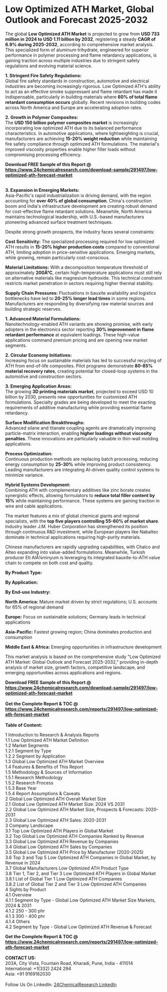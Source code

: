 <h1>Low Optimized ATH Market, Global Outlook and Forecast 2025-2032</h1><p>The global <strong>Low Optimized ATH Market</strong> is projected to grow from <strong>USD 733 million in 2024 to USD 1.11 billion by 2032</strong>, registering a steady <strong>CAGR of 6.9% during 2025-2032</strong>, according to comprehensive market analysis. This specialized form of aluminum trihydrate, engineered for superior performance in polymer processing and flame retardancy applications, is gaining traction across multiple industries due to stringent safety regulations and evolving material science.</p><p><strong>1. Stringent Fire Safety Regulations:</strong><br>
Global fire safety standards in construction, automotive and electrical industries are becoming increasingly rigorous. Low Optimized ATH's ability to act as an effective smoke suppressant and flame retardant has made it indispensable, particularly in building materials where <strong>60% of total flame retardant consumption occurs</strong> globally. Recent revisions in building codes across North America and Europe are accelerating adoption rates.</p><p><strong>2. Growth in Polymer Composites:</strong><br>
The <strong>USD 150 billion polymer composites market</strong> is increasingly incorporating low optimized ATH due to its balanced performance characteristics. In automotive applications, where lightweighting is crucial, manufacturers are achieving <strong>15-20% weight reduction</strong> while maintaining fire safety compliance through optimized ATH formulations. The material's improved viscosity properties enable higher filler loads without compromising processing efficiency.</p><div><b>Download FREE Sample of this Report @ 
            <a href="https://www.24chemicalresearch.com/download-sample/291497/low-optimized-ath-forecast-market">
            https://www.24chemicalresearch.com/download-sample/291497/low-optimized-ath-forecast-market</a></b></div><br><p><strong>3. Expansion in Emerging Markets:</strong><br>
Asia-Pacific's rapid industrialization is driving demand, with the region accounting for <strong>over 40% of global consumption</strong>. China's construction boom and India's infrastructure development are creating robust demand for cost-effective flame retardant solutions. Meanwhile, North America maintains technological leadership, with U.S.-based manufacturers pioneering advanced surface treatment techniques.</p><p>Despite strong growth prospects, the industry faces several constraints:</p><p><strong>Cost Sensitivity:</strong> The specialized processing required for low optimized ATH results in <strong>15-20% higher production costs</strong> compared to conventional ATH, limiting adoption in price-sensitive applications. Emerging markets, while growing, remain particularly cost-conscious.</p><p><strong>Material Limitations:</strong> With a decomposition temperature threshold of approximately <strong>200Â°C</strong>, certain high-temperature applications must still rely on alternative materials like magnesium hydroxide. This technical constraint restricts market penetration in sectors requiring higher thermal stability.</p><p><strong>Supply Chain Pressures:</strong> Fluctuations in bauxite availability and logistics bottlenecks have led to <strong>20-25% longer lead times</strong> in some regions. Manufacturers are responding by diversifying raw material sources and building strategic reserves.</p><p><strong>1. Advanced Material Formulations:</strong><br>
Nanotechnology-enabled ATH variants are showing promise, with early adopters in the electronics sector reporting <strong>30% improvement in flame retardant performance</strong> at equivalent loadings. These high-value applications command premium pricing and are opening new market segments.</p><p><strong>2. Circular Economy Initiatives:</strong><br>
Increasing focus on sustainable materials has led to successful recycling of ATH from end-of-life composites. Pilot programs demonstrate <strong>80-85% material recovery rates</strong>, creating potential for closed-loop systems in the automotive and construction sectors.</p><p><strong>3. Emerging Application Areas:</strong><br>
The growing <strong>3D printing materials market</strong>, projected to exceed USD 10 billion by 2030, presents new opportunities for customized ATH formulations. Specialty grades are being developed to meet the exacting requirements of additive manufacturing while providing essential flame retardancy.</p><p><strong>Surface Modification Breakthroughs:</strong><br>
	Advanced silane and titanate coupling agents are dramatically improving particle-matrix interaction, enabling <strong>higher loadings without viscosity penalties</strong>. These innovations are particularly valuable in thin-wall molding applications.</p><p><strong>Process Optimization:</strong><br>
	Continuous production methods are replacing batch processing, reducing energy consumption by <strong>25-30%</strong> while improving product consistency. Leading manufacturers are integrating AI-driven quality control systems to minimize variance.</p><p><strong>Hybrid Systems Development:</strong><br>
	Combining ATH with complementary additives like zinc borate creates synergistic effects, allowing formulators to <strong>reduce total filler content by 15%</strong> while maintaining performance. These systems are gaining traction in wire and cable applications.</p><p>The market features a mix of global chemical giants and regional specialists, with the <strong>top five players controlling 55-60% of market share</strong>. Industry leader J.M. Huber Corporation has strengthened its position through continuous R&amp;D investment, while European players like Nabaltec dominate in technical applications requiring high-purity materials.</p><p>Chinese manufacturers are rapidly upgrading capabilities, with Chalco and Alteo expanding into value-added formulations. Meanwhile, Turkish producer Eti AlÃ¼minyum is leveraging its integrated bauxite-to-ATH value chain to compete on both cost and quality.</p><p><strong>By Product Type:</strong></p><p><strong>By Application:</strong></p><p><strong>By End-use Industry:</strong></p><p><strong>North America:</strong> Mature market driven by strict regulations; U.S. accounts for 65% of regional demand</p><p><strong>Europe:</strong> Focus on sustainable solutions; Germany leads in technical applications</p><p><strong>Asia-Pacific:</strong> Fastest growing region; China dominates production and consumption</p><p><strong>Middle East &amp; Africa:</strong> Emerging opportunities in infrastructure development</p><p>This market analysis is based on the comprehensive study "Low Optimized ATH Market: Global Outlook and Forecast 2025-2032," providing in-depth analysis of market size, growth factors, competitive landscape, and emerging opportunities across applications and regions.</p><div><b>Download FREE Sample of this Report @ 
            <a href="https://www.24chemicalresearch.com/download-sample/291497/low-optimized-ath-forecast-market">
            https://www.24chemicalresearch.com/download-sample/291497/low-optimized-ath-forecast-market</a></b></div><br><div><b>Get the Complete Report & TOC @ 
            <a href="https://www.24chemicalresearch.com/reports/291497/low-optimized-ath-forecast-market">
            https://www.24chemicalresearch.com/reports/291497/low-optimized-ath-forecast-market</a></b></div><br>
            <b>Table of Content:</b><p>1 Introduction to Research & Analysis Reports<br />
 1.1 Low Optimized ATH Market Definition<br />
 1.2 Market Segments<br />
 1.2.1 Segment by Type<br />
 1.2.2 Segment by Application<br />
 1.3 Global Low Optimized ATH Market Overview<br />
 1.4 Features & Benefits of This Report<br />
 1.5 Methodology & Sources of Information<br />
 1.5.1 Research Methodology<br />
 1.5.2 Research Process<br />
 1.5.3 Base Year<br />
 1.5.4 Report Assumptions & Caveats<br />
2 Global Low Optimized ATH Overall Market Size<br />
 2.1 Global Low Optimized ATH Market Size: 2024 VS 2031<br />
 2.2 Global Low Optimized ATH Market Size, Prospects & Forecasts: 2020-2031<br />
 2.3 Global Low Optimized ATH Sales: 2020-2031<br />
3 Company Landscape<br />
 3.1 Top Low Optimized ATH Players in Global Market<br />
 3.2 Top Global Low Optimized ATH Companies Ranked by Revenue<br />
 3.3 Global Low Optimized ATH Revenue by Companies<br />
 3.4 Global Low Optimized ATH Sales by Companies<br />
 3.5 Global Low Optimized ATH Price by Manufacturer (2020-2025)<br />
 3.6 Top 3 and Top 5 Low Optimized ATH Companies in Global Market, by Revenue in 2024<br />
 3.7 Global Manufacturers Low Optimized ATH Product Type<br />
 3.8 Tier 1, Tier 2, and Tier 3 Low Optimized ATH Players in Global Market<br />
 3.8.1 List of Global Tier 1 Low Optimized ATH Companies<br />
 3.8.2 List of Global Tier 2 and Tier 3 Low Optimized ATH Companies<br />
4 Sights by Product<br />
 4.1 Overview<br />
 4.1.1 Segment by Type - Global Low Optimized ATH Market Size Markets, 2024 & 2031<br />
 4.1.2 250 - 300 phr<br />
 4.1.3 300 - 400 phr<br />
 4.1.4 Others<br />
 4.2 Segment by Type - Global Low Optimized ATH Revenue & Forecast</p><div><b>Get the Complete Report & TOC @ 
            <a href="https://www.24chemicalresearch.com/reports/291497/low-optimized-ath-forecast-market">
            https://www.24chemicalresearch.com/reports/291497/low-optimized-ath-forecast-market</a></b></div><br><b>CONTACT US:</b><br>
            203A, City Vista, Fountain Road, Kharadi, Pune, India - 411014<br>
            International: +1(332) 2424 294<br>
            Asia: +91 9169162030 <br><br>
            Follow Us On LinkedIn: <a href="https://www.linkedin.com/company/24chemicalresearch/">24ChemicalResearch LinkedIn</a>